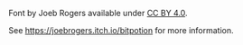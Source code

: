 Font by Joeb Rogers available under [CC BY 4.0](https://creativecommons.org/licenses/by/4.0/).

See https://joebrogers.itch.io/bitpotion for more information.
